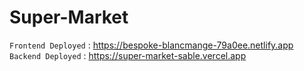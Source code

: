 # Super-Market


```Frontend Deployed``` : https://bespoke-blancmange-79a0ee.netlify.app
```Backend Deployed``` : https://super-market-sable.vercel.app
